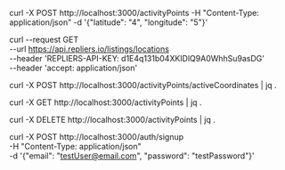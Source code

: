 curl -X POST http://localhost:3000/activityPoints
-H "Content-Type: application/json"
-d '{"latitude": "4", "longitude": "5"}'

curl --request GET \
 --url https://api.repliers.io/listings/locations \
 --header 'REPLIERS-API-KEY: d1E4q131b04XKIDlQ9A0WhhSu9asDG' \
 --header 'accept: application/json'

curl -X POST http://localhost:3000/activityPoints/activeCoordinates | jq .

curl -X GET http://localhost:3000/activityPoints | jq .

curl -X DELETE http://localhost:3000/activityPoints | jq .

curl -X POST http://localhost:3000/auth/signup \
-H "Content-Type: application/json" \
-d '{"email": "testUser@email.com", "password": "testPassword"}'

